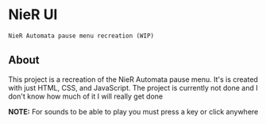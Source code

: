 # NieR UI
`NieR Automata pause menu recreation (WIP)`

## About
This project is a recreation of the NieR Automata pause menu. It's is created with just HTML, CSS, and JavaScript. The project is currently not done and I don't know how much of it I will really get done

**NOTE:** For sounds to be able to play you must press a key or click anywhere
